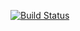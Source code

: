 [![Build Status](https://travis-ci.org/isacarnekvist/travis-test.svg?branch=master)](https://travis-ci.org/isacarnekvist/travis-test)
